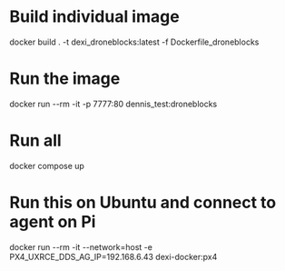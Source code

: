 # Build individual image
docker build . -t dexi_droneblocks:latest -f Dockerfile_droneblocks

# Run the image
docker run --rm -it -p 7777:80  dennis_test:droneblocks

# Run all
docker compose up

# Run this on Ubuntu and connect to agent on Pi
docker run --rm -it --network=host -e PX4_UXRCE_DDS_AG_IP=192.168.6.43 dexi-docker:px4